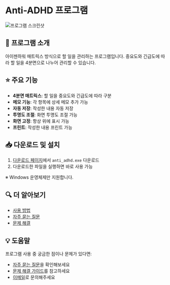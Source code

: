 # Anti-ADHD 프로그램

![프로그램 스크린샷](images/screenshot.png)

## 🎯 프로그램 소개

아이젠하워 매트릭스 방식으로 할 일을 관리하는 프로그램입니다.
중요도와 긴급도에 따라 할 일을 4분면으로 나누어 관리할 수 있습니다.

## ⭐ 주요 기능

- **4분면 매트릭스**: 할 일을 중요도와 긴급도에 따라 구분
- **메모 기능**: 각 항목에 상세 메모 추가 가능
- **자동 저장**: 작성한 내용 자동 저장
- **투명도 조절**: 화면 투명도 조절 가능
- **화면 고정**: 항상 위에 표시 가능
- **프린트**: 작성한 내용 프린트 가능

## 📥 다운로드 및 설치

1. [다운로드 페이지](https://github.com/octxxiii/Anti-ADHD/releases/latest)에서 `anti_adhd.exe` 다운로드
2. 다운로드한 파일을 실행하면 바로 사용 가능

※ Windows 운영체제만 지원합니다.

## 🔍 더 알아보기

- [사용 방법](user-guide.md)
- [자주 묻는 질문](faq.md)
- [문제 해결](troubleshooting.md)

## 💡 도움말

프로그램 사용 중 궁금한 점이나 문제가 있다면:
- [자주 묻는 질문](faq.md)을 확인해보세요
- [문제 해결 가이드](troubleshooting.md)를 참고하세요
- [이메일](mailto:kdyw123@gmail.com)로 문의해주세요 